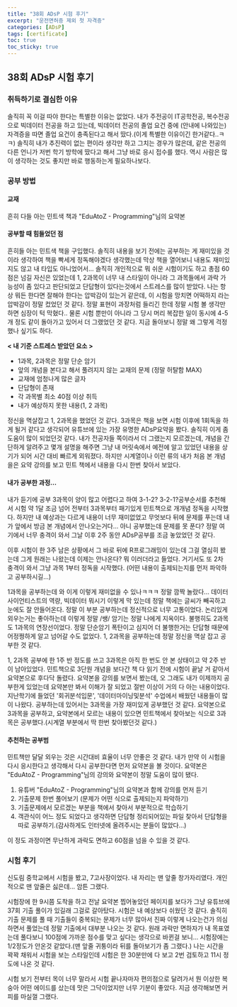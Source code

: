 ```yaml
---
title: "38회 ADsP 시험 후기"
excerpt: "운전면허증 제외 첫 자격증"
categories: [ADsP]
tags: [certificate]
toc: true
toc_sticky: true
---
```


## 38회 ADsP 시험 후기

### 취득하기로 결심한 이유
솔직히 꼭 이걸 따야 한다는 특별한 이유는 없었다. 내가 주전공이 IT공학전공, 복수전공으로 빅데이터 전공을 하고 있는데, 빅데이터 전공의 졸업 요건 중에 (안내에 나와있는) 자격증을 따면 졸업 요건이 충족된다고 해서 땄다.(이게 특별한 이유이긴 한거같다..ㅋㅋ) 솔직히 내가 추진력이 없는 편이라 생각만 하고 그치는 경우가 많은데, 같은 전공의 다른 언니가 저번 학기 방학에 땄다고 해서 그냥 바로 응시 접수를 했다. 역시 사람은 많이 생각하는 것도 좋지만 바로 행동하는게 필요하나보다.

### 공부 방법
#### 교재
흔히 다들 아는 민트색 책과 "EduAtoZ - Programming"님의 요약본

#### 공부할 때 힘들었던 점
흔히들 아는 민트색 책을 구입했다. 솔직히 내용을 보기 전에는 공부하는 게 재미있을 것이라 생각하여 책을 빡세게 정독해야겠다 생각했는데 막상 책을 열어보니 내용도 재미있지도 않고 내 타입도 아니었어서... 솔직히 개인적으로 뭐 쉬운 시험이기도 하고 총점 60점은 넘길 자신은 있었는데 1, 2과목이 너무 내 스타일이 아니라 그 과목들에서 과락 가능성이 좀 있다고 판단되었고 단답형이 있다는것에서 스트레스를 많이 받았다. 나는 항상 뭐든 한다면 잘해야 한다는 압박감이 있는거 같은데, 이 시험을 망치면 어떡하지 라는 압박감이 정말 컸었던 것 같다. 정말 표현이 과장처럼 들리긴 한데 정말 시험 볼 생각만 하면 심장이 턱 막혔다.. 물론 시험 뿐만이 아니라 그 당시 머리 복잡한 일이 동시에 4-5개 정도 같이 돌아가고 있어서 더 그랬었던 것 같다. 지금 돌아보니 정말 왜 그렇게 걱정했나 싶기도 하다. 

<strong>< 내 기준 스트레스 받았던 요소 ></strong>
* 1과목, 2과목은 정말 단순 암기
* 앞의 개념을 본다고 해서 풀려지지 않는 교재의 문제 (정말 허탈함 MAX)
* 교재에 엄청나게 많은 글자
* 단답형이 존재
* 각 과목별 최소 40점 이상 취득
* 내가 예상하지 못한 내용(1, 2 과목)

정신을 멱살잡고 1, 2과목을 했었던 것 같다.
3과목은 책을 보면 시험 이후에 1회독을 하게 될거 같다고 생각되어 유튜브에 있는 가장 유명한 ADsP요약을 봤다. 솔직히 이게 좀 도움이 많이 되었던것 같다. 내가 전공자들 쪽이라서 더 그랬는지 모르겠는데, 개념을 간단하게 알려주고 몇개 설명을 해주면 그냥 내 머릿속에서 예전에 알고 있었던 내용을 상기가 되어 시간 대비 빠르게 외워졌다. 하지만 시계열이나 이런 류의 내가 처음 본 개념을은 요약 강의를 보고 민트 책에서 내용을 다시 한번 찾아서 보았다.

#### 내가 공부한 과정...
내가 듣기에 공부 3과목이 양이 많고 어렵다고 하여 3-1-2? 3-2-1?공부순서를 추천해서 시험 약 1달 조금 넘어 전부터 3과목부터 패기있게 민트책으로 개개념 정독을 시작했다. 하지만 내 예상과는 다르게 내용이 너무 재미없었고 무엇보다 뒤에 문제를 푸는데 내가 앞에서 방금 본 개념에서 안나오는거다... 아니 공부했는데 문제를 못 푼다? 정말 여기에서 너무 충격이 와서 그날 이후 2주 동안 ADsP공부를 조금 놓았었던 것 같다. 

이후 시험이 한 3주 남은 상황에서 그 바로 뒤에 R프로그래밍이 있는데 그걸 열심히 봤는데 그게 원래는 나왔는데 이제는 안나온다? 뭐 이러더라고 들었다. 거기서도 또 2차 충격이 와서 그냥 과목 1부터 정독을 시작했다. (어떤 내용이 출제되는지를 먼저 파악하고 공부하시길...) 

1과목을 공부하는데 와 이게 이렇게 재미없을 수 있나ㅋㅋㅋ 정말 깜짝 놀랐다... 데이터 사이언티스트의 역량, 빅데이터 뭐시기 이렇게 막 있는데 정말 책에는 글씨가 빼곡하고 눈에도 잘 안들어온다. 정말 이 부분 공부하는데 정신적으로 너무 고통이었다. 논리있게 외우는거는 좋아하는데 이렇게 정말 /쌩/ 암기는 정말 나에게 지옥이다. 불행히도 2과목도 1과목의 연장선이었다. 정말 단순암기 폭탄이고 심지어 더 불행한거는 단답형 때문에 어정쩡하게 알고 넘어갈 수도 없었다. 1, 2과목을 공부하는데 정말 정신을 멱살 잡고 공부한 것 같다.

1, 2과목 공부에 한 1주 반 정도를 쓰고 3과목은 아직 한 번도 안 본 상태이고 약 2주 반이 남아있었다. 민트책으로 3단원 개념을 보다간 책 다 읽기 전에 시험이 끝날 거 같아서 요약본으로 후다닥 돌렸다. 요약본을 강의를 보면서 봤는데, 오 그래도 내가 이제까지 공부한게 있었는데 요약본만 봐서 이해가 잘 되었고 절반 이상이 거의 다 아는 내용이었다. 지난학기에 들었던 '회귀분석입문', '데이터마이닝및분석' 수업에서 배웠던 내용들이 많이 나왔다. 공부하는데 있어서는 3과목을 가장 재미있게 공부했던 것 같다. 요약본으로 3과목을 공부하고, 요약본에서 모르는 내용이 있으면 민트책에서 찾아보는 식으로 3과목은 공부했다.(시계열 부분에서 딱 한번 찾아봤던것 같다.)

#### 추천하는 공부범
민트책만 달달 외우는 것은 시간대비 효율이 너무 안좋은 것 같다. 내가 만약 이 시험을 다시 응시한다고 생각해서 다시 공부한다면 먼저 요약본을 볼 것이다. 요약본은 "EduAtoZ - Programming"님의 강의와 요약본이 정말 도움이 많이 됐다. 
1. 유튜버 "EduAtoZ - Programming"님의 요약본과 함께 강의를 먼저 듣기
2. 기출문제 한번 풀어보기 (문제가 어떤 식으로 출제되는지 파악하기)
3. 기출문제에서 모르겠는 부분을 책에서 찾아서 부분적으로 학습하기
4. 객관식이 어느 정도 되었다고 생각하면 단답형 정리되어있는 파일 찾아서 단답형을 따로 공부하기.(감사하게도 인터넷에 올려주시는 분들이 많았다...)

이 정도 과정이면 무난하게 과락도 면하고 60점을 넘을 수 있을 것 같다.

### 시험 후기
신도림 중학교에서 시험을 봤고, 7고사장이었다. 내 자리는 맨 앞줄 창가자리였다. 개인적으로 맨 앞줄은 싫은데... 암튼 그랬다.

시험장에 한 9시쯤 도착을 하고 전날 요약본 찝어놓았던 페이지를 보다가 그냥 유튜브에 37회 기출 풀이가 있길래 그걸로 갈아탔다. 시험은 내 예상보다 쉬웠던 것 같다. 솔직히 기출 문제를 풀 때 기출들이 중복되는 문제가 너무 많아서 진짜 이렇게 나오는건가 의심하면서 풀었는데 정말 기출에서 대부분 나오는 것 같다. 원래 과락만 면하자가 내 목표였는데 풀다보니 100점에 가까운 점수를 맞고 싶다는 생각으로 바뀐걸 보니... 시험장에는 1/2정도가 안온것 같았다.(맨 앞줄 귀퉁이라 뒤를 돌아보기가 좀 그랬다.) 나는 시간을 꽉꽉 채워서 시험을 보는 스타일인데 시험은 한 30분만에 다 보고 2번 검토하고 11시 정도에 나온 것 같다.

시험 보기 전부터 목이 너무 말라서 시험 끝나자마자 편의점으로 달려가서 뭔 이상한 복숭아 어떤 에이드를 샀는데 맛은 그닥이었지만 너무 기분이 좋았다. 지금 생각해보면 커피를 마실껄 그랬다.